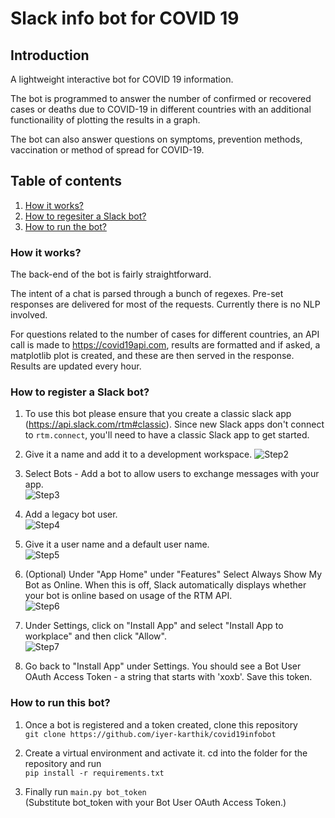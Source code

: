 # Slack info bot for COVID 19

## Introduction
A lightweight interactive bot for COVID 19 information. 

The bot is programmed to answer the number of confirmed or recovered cases or deaths due to COVID-19 in different countries with an additional functionaility of plotting the results in a graph.
 
The bot can also answer questions on symptoms, prevention methods, vaccination or method of spread for COVID-19.

## Table of contents
1. [ How it works? ](#works)
2. [ How to regesiter a Slack bot?](#register)
3. [ How to run the bot?](#run)

<a name="works"></a>
### How it works? 
The back-end of the bot is fairly straightforward. 

The intent of a chat is parsed through a bunch of regexes. Pre-set responses are delivered for most of the 
requests. Currently there is no NLP involved. 

For questions related to the number of cases for different countries, an API call is made 
to https://covid19api.com, results are formatted and if asked, a matplotlib plot is created, 
and these are then served in the response. Results are updated every hour.

<a name="register"></a>
### How to register a Slack bot?
1. To use this bot please ensure that you create a classic slack app (https://api.slack.com/rtm#classic).
Since new Slack apps don't connect to `rtm.connect`, you'll need to have a classic Slack app to get started.

2. Give it a name and add it to a development workspace. 
![Step2](../master//images/Step2.png)


3. Select Bots - Add a bot to allow users to exchange messages with your app.\
![Step3](../master//images/Step3.png)

4. Add a legacy bot user.\
![Step4](../master//images/Step4.png)

5. Give it a user name and a default user name.\
![Step5](../master//images/Step5.png)

6. (Optional) Under "App Home" under "Features" Select Always Show My Bot as Online. When this is off, Slack automatically displays whether your bot is online based on usage of the RTM API.\
![Step6](../master//images/Step6.png)

7. Under Settings, click on "Install App" and select "Install App to workplace" and then click "Allow".\
![Step7](../master//images/Step7.png)

8. Go back to "Install App" under Settings. You should see a Bot User OAuth Access Token - a string that starts with 'xoxb'. Save this token.

<a name="run"></a>
### How to run this bot?
1. Once a bot is registered and a token created, clone this repository\
`git clone https://github.com/iyer-karthik/covid19infobot` 

2. Create a virtual environment and activate it. cd into the folder for the repository and run\
`pip install -r requirements.txt`

3. Finally run `main.py bot_token`\
(Substitute bot_token with your Bot User OAuth Access Token.)

 




